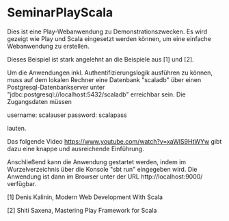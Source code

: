 # SeminarPlayScala

Dies ist eine Play-Webanwendung zu Demonstrationszwecken. Es wird gezeigt wie Play und Scala eingesetzt werden können, um eine einfache Webanwendung zu erstellen.

Dieses Beispiel ist stark angelehnt an die Beispiele aus [1] und [2].

Um die Anwendungen inkl. Authentifizierungslogik ausführen zu können, muss auf dem lokalen Rechner eine Datenbank "scaladb" über einen
Postgresql-Datenbankserver unter "jdbc:postgresql://localhost:5432/scaladb" erreichbar sein. Die Zugangsdaten müssen

username:  scalauser
password:  scalapass

lauten.

Das folgende Video https://www.youtube.com/watch?v=xaWlS9HtWYw gibt dazu eine knappe und ausreichende Einführung.


Anschließend kann die Anwendung gestartet werden, indem im Wurzelverzeichnis über die Konsole "sbt run" eingegeben wird. Die Anwendung ist dann im Browser unter der URL
http://localhost:9000/ verfügbar.


[1] Denis Kalinin, Modern Web Development With Scala

[2] Shiti Saxena, Mastering Play Framework for Scala
